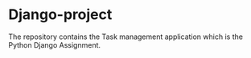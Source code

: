 # Django-project
The repository contains the Task management application which is the Python Django Assignment.
